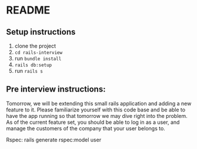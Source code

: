 # README

## Setup instructions

1. clone the project
2. `cd rails-interview`
3. run `bundle install`
4. `rails db:setup`
5. run `rails s` 

## Pre interview instructions:

Tomorrow, we will be extending this small rails application and adding a new feature to it. Please familiarize yourself with this code base and be able to have the app running so that tomorrow we may dive right into the problem.
As of the current feature set, you should be able to log in as a user, and manage the customers of the company that your user belongs to.  


Rspec:
rails generate rspec:model user
